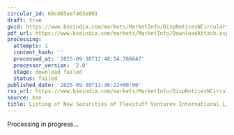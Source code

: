 ```yaml
---
circular_id: 60c485eef463e801
draft: true
guid: https://www.bseindia.com/markets/MarketInfo/DispNoticesNCirculars.aspx?Noticeid={C37E4D35-BA42-40E2-9B94-445C47336110}&noticeno=20250930-29&dt=09/30/2025&icount=29&totcount=55&flag=0
pdf_url: https://www.bseindia.com/markets/MarketInfo/DownloadAttach.aspx?id=20250930-29&attachedId=
processing:
  attempts: 1
  content_hash: ''
  processed_at: '2025-09-30T12:48:54.786647'
  processor_version: '2.0'
  stage: download_failed
  status: failed
published_date: '2025-09-30T11:36:22+00:00'
rss_url: https://www.bseindia.com/markets/MarketInfo/DispNoticesNCirculars.aspx?Noticeid={C37E4D35-BA42-40E2-9B94-445C47336110}&noticeno=20250930-29&dt=09/30/2025&icount=29&totcount=55&flag=0
source: bse
title: Listing of New Securities of Flexituff Ventures International Limited
---
```


Processing in progress...